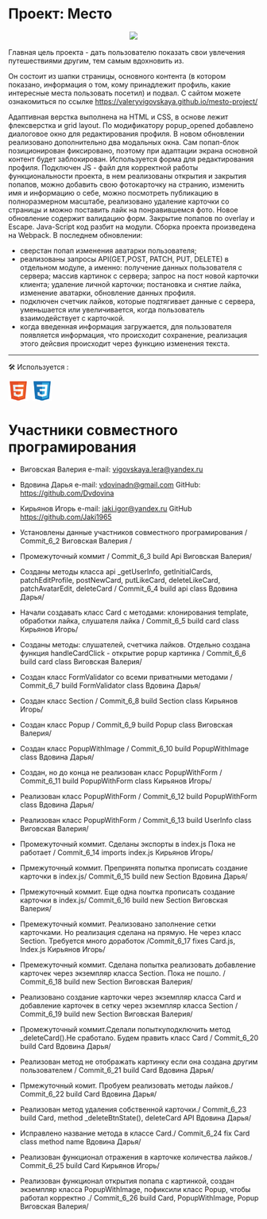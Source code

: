 # Проект: Место


<div id="header" align="center">
  <img src="https://media.giphy.com/media/kDO5RDvqN0nLUxzN1i/giphy.gif" width="200"/>
</div>


 Главная цель проекта - дать пользователю показать свои увлечения путешествиями другим, тем самым вдохновить из.

 Он состоит из шапки страницы, основного контента (в котором показано, информация о том, кому принадлежит профиль, какие интересные места пользовать посетил) и подвал. С сайтом можете ознакомиться по ссылке https://valeryvigovskaya.github.io/mesto-project/

 Адаптивная верстка выполнена на HTML и CSS, в основе лежит флексверстка и grid layout. По модификатору popup_opened добавлено диалоговое окно для редактирования профиля. В новом обновлении реализовано дополнительно два модальных окна. Сам попап-блок позиционирован фиксировано, поэтому при адаптации экрана основной контент будет заблокирован. Используется форма для редактирования профиля. Подключен  JS - файл для корректной работы функциональности проекта, в нем реализованы открытия и закрытия попапов, можно добавить свою фотокарточку на странию, изменить имя и информацию о себе, можно посмотреть публикацию в полноразмерном масштабе, реализовано удаление карточки со страницы и можно поставить лайк на понравившемся фото.
 Новое обновление содержит валидацию форм. Закрытие попапов по overlay и Escape. Java-Script код разбит на модули. Сборка проекта произведена на Webpack.
 В последнем обновлении:
 - сверстан попап изменения аватарки пользователя;
 - реализованы запросы API(GET,POST, PATCH, PUT, DELETE) в отдельном модуле, а именно: получение данных пользователя с сервера; массив картинок с сервера; запрос на пост новой карточки клиента;
 удаление личной карточки; постановка и снятие лайка, изменение аватарки, обновление данных профиля.
 - подключен счетчик лайков, которые подтягивает данные с сервера, уменьшается или увеличивается, когда пользователь взаимодействует с карточкой.
 - когда введенная информация загружается, для пользователя появляется информация, что происходит сохранение, реализация этого дейсвия происходит через функцию изменения текста.




 ---
  :hammer_and_wrench: Используется :

 <div>
  <img src="https://github.com/devicons/devicon/blob/master/icons/html5/html5-original.svg" title="HTML5" alt="HTML5" width="40" height="40"/>&nbsp;
  <img src="https://github.com/devicons/devicon/blob/master/icons/css3/css3-original.svg" title="CSS" alt="CSS" width="40" height="40"/>&nbsp;
</div>


# Участники совместного програмирования
* Виговская Валерия e-mail: vigovskaya.lera@yandex.ru
* Вдовина Дарья e-mail: vdovinadn@gmail.com GitHub: https://github.com/Dvdovina
* Кирьянов Игорь e-mail: jaki.igor@yandex.ru GitHub https://github.com/Jaki1965

* Установлены данные участников совместного програмирования / Commit_6_2 Виговская Валерия /
* Промежуточный коммит / Commit_6_3 build Api  Виговская Валерия/
* Созданы методы класса api _getUserInfo, getInitialCards, patchEditProfile,  postNewCard, putLikeCard, deleteLikeCard, patchAvatarEdit, deleteCard / Commit_6_4 build api class Вдовина Дарья/
* Начали создавать класс Card с методами: клонирования template, обработки лайка, слушателя лайка / Commit_6_5 build card class Кирьянов Игорь/
* Созданы методы: слушателей, счетчика лайков. Отдельно создана функция handleCardClick - открытие popup картинка / Commit_6_6 build card class Виговская Валерия/
* Создан класс FormValidator со всеми приватными методами / Commit_6_7 build FormValidator class Вдовина Дарья/
* Создан класс Section / Commit_6_8 build Section class Кирьянов Игорь/
* Создан класс Popup / Commit_6_9 build Popup class Виговская Валерия/
* Создан класс PopupWithImage / Commit_6_10 build PopupWithImage class Вдовина Дарья/
* Создан, но до конца не реализован класс PopupWithForm / Commit_6_11 build PopupWithForm class Кирьянов Игорь/
* Реализован класс PopupWithForm / Commit_6_12 build PopupWithForm class Вдовина Дарья/
* Реализован класс PopupWithForm / Commit_6_13 build UserInfo class Виговская Валерия/
* Промежуточный коммит. Сделаны экспорты в index.js Пока не работает / Commit_6_14 imports index.js Кирьянов Игорь/
* Прмежуточный коммит. Препринята попытка прописать создание карточки в index.js/ Commit_6_15 build new Section Вдовина Дарья/
* Прмежуточный коммит. Еще одна поытка прописать создание карточки в index.js/ Commit_6_16 build new Section Виговская Валерия/
* Премежуточный коммит. Реализовано заполнение сетки карточками. Но реализация сделана на прямую. Не через класс Section. Требуется много доработок /Commit_6_17 fixes Card.js, Index.js  Кирьянов Игорь/
* Премежуточный коммит. Сделана попытка реализовать добавление карточек через экземпляр класса Section. Пока не пошло. / Commit_6_18 build new Section Виговская Валерия/
* Реализовано создание карточки через экземпляр класса Card и добавление карточек в сетку через экземпляр класса Section / Commit_6_19 build new Section Виговская Валерия/
* Промежуточный коммит.Сделали попыткуподключить метод _deleteCard().Не сработало. Будем править класс Card / Commit_6_20 build Card Вдовина Дарья/
* Реализован метод не отображать картинку если она создана другим пользователем / Commit_6_21 build Card Вдовина Дарья/
* Прмежуточный комит. Пробуем реализовать методы лайков./ Commit_6_22 build Card Вдовина Дарья/
* Реализован метод удаления собственной карточки./ Commit_6_23 build Card, method _deleteBtnState(), deleteCard API Вдовина Дарья/
* Исправлено название метода в классе Card./ Commit_6_24 fix Card class method name Вдовина Дарья/
* Реализован функционал отражения в карточке количества лайков./ Commit_6_25 build Card Кирьянов Игорь/
* Реализован функционал открытия попапа с картинкой, создан экземпляр класса PopupWithImage, пофиксили класс Popup, чтобы работал корректно ./ Commit_6_26 build Card, PopupWithImage, Popup Виговская Валерия/

